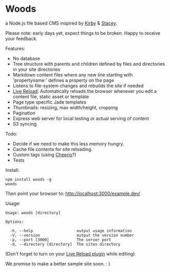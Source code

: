 Woods
=====

a Node.js file based CMS inspired by [Kirby](http://getkirby.com/) & [Stacey](http://www.staceyapp.com/).

Please note: early days yet, expect things to be broken. Happy to receive your feedback.

Features:

*   No database
*   Tree structure with parents and children defined by files and directories in your site directories
*   Markdown content files where any new line starting with 'propertyname:' defines a property on the page
*   Listens to file-system changes and rebuilds the site if needed
*   [Live Reload](https://chrome.google.com/webstore/detail/livereload/jnihajbhpnppcggbcgedagnkighmdlei): Automatically reloads the browser whenever you edit a content file, static asset or template
*   Page type specific Jade templates
*   Thumbnails: resizing, max width/height, cropping
*   Pagination
*   Express web server for local testing or actual serving of content
*   S3 syncing

Todo:

*   Decide if we need to make this less memory hungry.
*   Cache file contents for site reloading.
*   Custom tags (using [Cheerio](https://github.com/MatthewMueller/cheerio)?)
*   Tests

Install:

    npm install woods -g
    woods

Then point your browser to: 
[http://localhost:3000/example.dev/](http://localhost:3000/example.dev/)

Usage:

    Usage: woods [directory]

    Options:

      -h, --help                   output usage information
      -V, --version                output the version number
      -p, --port [3000]            The server port
      -d, --directory [directory]  The sites directory

(Don't forget to turn on your [Live Reload plugin](https://chrome.google.com/webstore/detail/livereload/jnihajbhpnppcggbcgedagnkighmdlei) while editing)

We promise to make a better sample site soon. : )
